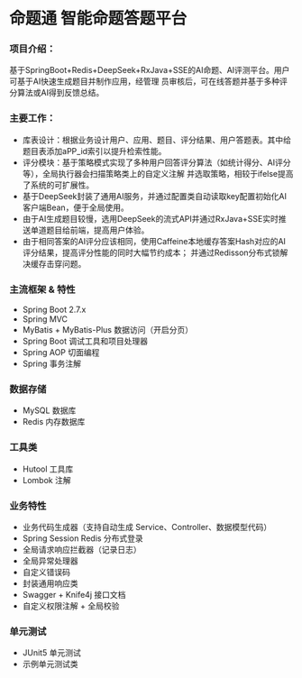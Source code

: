 # 命题通 智能命题答题平台

### 项目介绍：

基于SpringBoot+Redis+DeepSeek+RxJava+SSE的AI命题、AI评测平台。用户可基于AI快速生成题目并制作应用，经管理
员审核后，可在线答题并基于多种评分算法或AI得到反馈总结。

### 主要工作：
* 库表设计：根据业务设计用户、应用、题目、评分结果、用户答题表。其中给题目表添加aPP_id索引以提升检索性能。
* 评分模块：基于策略模式实现了多种用户回答评分算法（如统计得分、AI评分等），全局执行器会扫描策略类上的自定义注解
并选取策略，相较于ifelse提高了系统的可扩展性。
* 基于DeepSeek封装了通用AI服务，并通过配置类自动读取key配置初始化AI客户端Bean，便于全局使用。
* 由于AI生成题目较慢，选用DeepSeek的流式API并通过RxJava+SSE实时推送单道题目给前端，提高用户体验。
* 由于相同答案的AI评分应该相同，使用Caffeine本地缓存答案Hash对应的AI评分结果，提高评分性能的同时大幅节约成本；
并通过Redisson分布式锁解决缓存击穿问题。

### 主流框架 & 特性

- Spring Boot 2.7.x
- Spring MVC
- MyBatis + MyBatis-Plus 数据访问（开启分页）
- Spring Boot 调试工具和项目处理器
- Spring AOP 切面编程
- Spring 事务注解

### 数据存储

- MySQL 数据库
- Redis 内存数据库

### 工具类

- Hutool 工具库
- Lombok 注解

### 业务特性

- 业务代码生成器（支持自动生成 Service、Controller、数据模型代码）
- Spring Session Redis 分布式登录
- 全局请求响应拦截器（记录日志）
- 全局异常处理器
- 自定义错误码
- 封装通用响应类
- Swagger + Knife4j 接口文档
- 自定义权限注解 + 全局校验


### 单元测试

- JUnit5 单元测试
- 示例单元测试类
